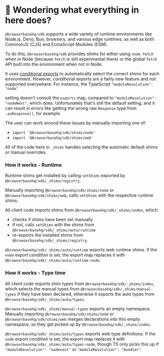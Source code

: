 # 👋 Wondering what everything in here does?

`@browserbasehq/sdk` supports a wide variety of runtime environments like Node.js, Deno, Bun, browsers, and various
edge runtimes, as well as both CommonJS (CJS) and EcmaScript Modules (ESM).

To do this, `@browserbasehq/sdk` provides shims for either using `node-fetch` when in Node (because `fetch` is still experimental there) or the global `fetch` API built into the environment when not in Node.

It uses [conditional exports](https://nodejs.org/api/packages.html#conditional-exports) to
automatically select the correct shims for each environment. However, conditional exports are a fairly new
feature and not supported everywhere. For instance, the TypeScript `"moduleResolution": "node"`

setting doesn't consult the `exports` map, compared to `"moduleResolution": "nodeNext"`, which does.
Unfortunately that's still the default setting, and it can result in errors like
getting the wrong raw `Response` type from `.asResponse()`, for example.

The user can work around these issues by manually importing one of:

- `import '@browserbasehq/sdk/shims/node'`
- `import '@browserbasehq/sdk/shims/web'`

All of the code here in `_shims` handles selecting the automatic default shims or manual overrides.

### How it works - Runtime

Runtime shims get installed by calling `setShims` exported by `@browserbasehq/sdk/_shims/registry`.

Manually importing `@browserbasehq/sdk/shims/node` or `@browserbasehq/sdk/shims/web`, calls `setShims` with the respective runtime shims.

All client code imports shims from `@browserbasehq/sdk/_shims/index`, which:

- checks if shims have been set manually
- if not, calls `setShims` with the shims from `@browserbasehq/sdk/_shims/auto/runtime`
- re-exports the installed shims from `@browserbasehq/sdk/_shims/registry`.

`@browserbasehq/sdk/_shims/auto/runtime` exports web runtime shims.
If the `node` export condition is set, the export map replaces it with `@browserbasehq/sdk/_shims/auto/runtime-node`.

### How it works - Type time

All client code imports shim types from `@browserbasehq/sdk/_shims/index`, which selects the manual types from `@browserbasehq/sdk/_shims/manual-types` if they have been declared, otherwise it exports the auto types from `@browserbasehq/sdk/_shims/auto/types`.

`@browserbasehq/sdk/_shims/manual-types` exports an empty namespace.
Manually importing `@browserbasehq/sdk/shims/node` or `@browserbasehq/sdk/shims/web` merges declarations into this empty namespace, so they get picked up by `@browserbasehq/sdk/_shims/index`.

`@browserbasehq/sdk/_shims/auto/types` exports web type definitions.
If the `node` export condition is set, the export map replaces it with `@browserbasehq/sdk/_shims/auto/types-node`, though TS only picks this up if `"moduleResolution": "nodenext"` or `"moduleResolution": "bundler"`.
